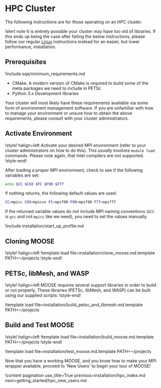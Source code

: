 # HPC Cluster

The following instructions are for those operating on an HPC cluster.

!alert note
It is entirely possible your cluster may have too old of libraries. If this ends up being the case
after failing the below instructions, please follow our regular [Linux](installation/conda.md)
instructions instead for an easier, but lower performance, installation.

## Prerequisites

!include sqa/minimum_requirements.md

- CMake. A modern version of CMake is required to build some of the meta packages we need to include
  in PETSc
- Python 3.x Development libraries

Your cluster will most likely have these requirements available via some form of environment
management software. If you are unfamiliar with how to manage your environment or unsure how to
obtain the above requirements, please consult with your cluster administrators.

## Activate Environment

!style! halign=left
Activate your desired MPI environment (refer to your cluster administrators on how to do this).
This *usually* involves `module load` commands. Please note again, that Intel compilers are not
supported.
!style-end!

After loading a proper MPI environment, check to see if the following variables are set:
```bash
echo $CC $CXX $FC $F90 $F77
```

If nothing returns, the following default values are used:
```bash
CC=mpicc CXX=mpicxx FC=mpif90 F90=mpif90 F77=mpif77
```
If the returned variable values do *not* include MPI naming conventions (`$CC` is `gcc`
and not `mpicc` like we need), you need to set the values manually.

!include installation/start_up_profile.md

## Cloning MOOSE

!style! halign=left
!template load file=installation/clone_moose.md.template PATH=~/projects
!style-end!

## PETSc, libMesh, and WASP

!style! halign=left
MOOSE requires several support libraries in order to build or run properly. These libraries
(PETSc, libMesh, and WASP) can be built using our supplied scripts:
!style-end!

!template load file=installation/build_petsc_and_libmesh.md.template PATH=~/projects

## Build and Test MOOSE

!style! halign=left
!template load file=installation/build_moose.md.template PATH=~/projects
!style-end!

!template load file=installation/test_moose.md.template PATH=~/projects

Now that you have a working MOOSE, and you know how to make your MPI wrapper available, proceed to
'New Users' to begin your tour of MOOSE!

!content pagination use_title=True
                    previous=installation/hpc_index.md
                    next=getting_started/hpc_new_users.md
